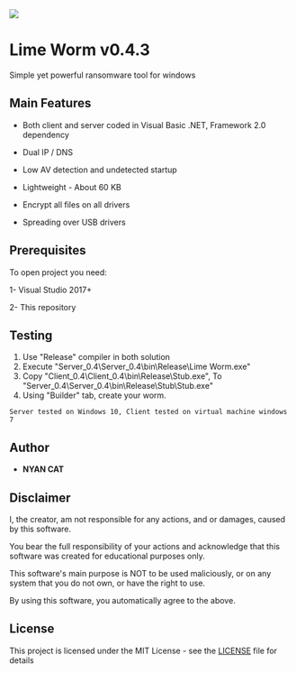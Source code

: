 <img src="https://i.imgur.com/BQgvLeA.gif">

# Lime Worm v0.4.3
	
 Simple yet powerful ransomware tool for windows

 
## Main Features

* Both client and server coded in Visual Basic .NET, Framework 2.0 dependency
 
* Dual IP / DNS

* Low AV detection and undetected startup
 
* Lightweight - About 60 KB

* Encrypt all files on all drivers

* Spreading over USB drivers
 
 
## Prerequisites

To open project you need:

1- Visual Studio 2017+

2- This repository
 
 
## Testing
 
1. Use "Release" compiler in both solution
2. Execute "Server_0.4\Server_0.4\bin\Release\Lime Worm.exe"
3. Copy "Client_0.4\Client_0.4\bin\Release\Stub.exe", To "Server_0.4\Server_0.4\bin\Release\Stub\Stub.exe"
4. Using "Builder" tab, create your worm.
 ```
 Server tested on Windows 10, Client tested on virtual machine windows 7
 ```
 

## Author

* **NYAN CAT**  


## Disclaimer

I, the creator, am not responsible for any actions, and or damages, caused by this software.

You bear the full responsibility of your actions and acknowledge that this software was created for educational purposes only.

This software's main purpose is NOT to be used maliciously, or on any system that you do not own, or have the right to use.

By using this software, you automatically agree to the above.

## License

This project is licensed under the MIT License - see the [LICENSE](/LICENSE) file for details
